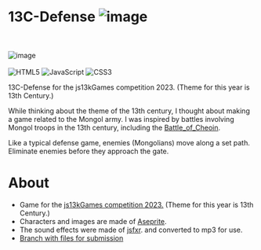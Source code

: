 # 13C-Defense ![image](https://github.com/kangjung/13C-Defense/blob/main/asset/horse.gif)<br/><br/>
![image](https://github.com/kangjung/13C-Defense/blob/main/400x250.png)<br/><br/>
![HTML5](https://img.shields.io/badge/html5-%23E34F26.svg?style=for-the-badge&logo=html5&logoColor=white)
![JavaScript](https://img.shields.io/badge/javascript-%23323330.svg?style=for-the-badge&logo=javascript&logoColor=%23F7DF1E)
![CSS3](https://img.shields.io/badge/css3-%231572B6.svg?style=for-the-badge&logo=css3&logoColor=white)

13C-Defense for the js13kGames competition 2023. (Theme for this year is 13th Century.)

While thinking about the theme of the 13th century, I thought about making a game related to the Mongol army. I was inspired by battles involving Mongol troops in the 13th century, including the [Battle_of_Cheoin](https://en.wikipedia.org/wiki/Battle_of_Cheoin).

Like a typical defense game, enemies (Mongolians) move along a set path.
Eliminate enemies before they approach the gate.

# About
* Game for the [js13kGames competition 2023.](https://js13kgames.com/) (Theme for this year is 13th Century.)
* Characters and images are made of [Aseprite](https://github.com/aseprite/aseprite).
* The sound effects were made of [jsfxr](https://pro.sfxr.me/). and converted to mp3 for use.
* [Branch with files for submission](https://github.com/kangjung/13C-Defense/tree/13k)
